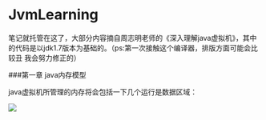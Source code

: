# JvmLearning
笔记就托管在这了，大部分内容摘自周志明老师的《深入理解java虚拟机》，其中的代码是以jdk1.7版本为基础的。（ps:第一次接触这个编译器，排版方面可能会比较丑
我会努力修正的）

###第一章 java内存模型

java虚拟机所管理的内存将会包括一下几个运行是数据区域：

![](http://www.baidu.com/img/bdlogo.gif)  
